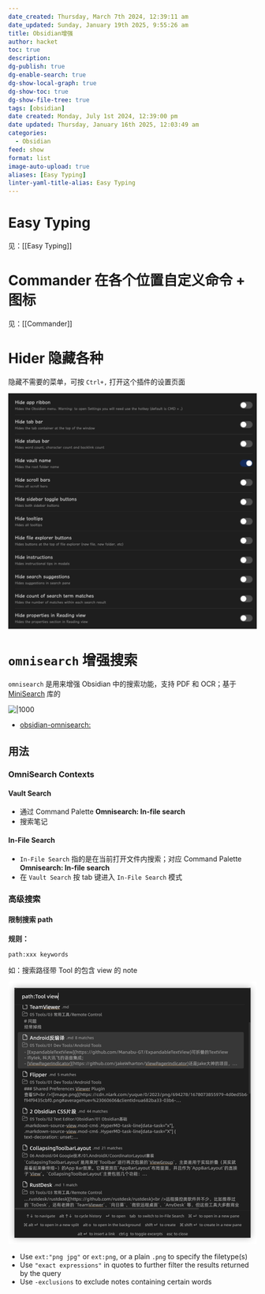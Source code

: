 ```yaml
---
date_created: Thursday, March 7th 2024, 12:39:11 am
date_updated: Sunday, January 19th 2025, 9:55:26 am
title: Obsidian增强
author: hacket
toc: true
description: 
dg-publish: true
dg-enable-search: true
dg-show-local-graph: true
dg-show-toc: true
dg-show-file-tree: true
tags: [obsidian]
date created: Monday, July 1st 2024, 12:39:00 pm
date updated: Thursday, January 16th 2025, 12:03:49 am
categories:
  - Obsidian
feed: show
format: list
image-auto-upload: true
aliases: [Easy Typing]
linter-yaml-title-alias: Easy Typing
---
```


# Easy Typing

见：[[Easy Typing]]

# Commander 在各个位置自定义命令 + 图标

见：[[Commander]]

# Hider 隐藏各种

隐藏不需要的菜单，可按 `Ctrl+,` 打开这个插件的设置页面

![image.png|1000](https://raw.githubusercontent.com/hacket/ObsidianOSS/master/obsidian/20240307212641.png)

# `omnisearch` 增强搜索

`omnisearch` 是用来增强 Obsidian 中的搜索功能，支持 PDF 和 OCR；基于 [MiniSearch](https://github.com/lucaong/minisearch) 库的

![|1000](https://raw.githubusercontent.com/scambier/obsidian-omnisearch/master/images/omnisearch.gif)

- [obsidian-omnisearch:](https://github.com/scambier/obsidian-omnisearch)

## 用法

### OmniSearch Contexts

#### Vault Search

- 通过 Command Palette **Omnisearch: In-file search**
- 搜索笔记

#### In-File Search

- `In-File Search` 指的是在当前打开文件内搜索；对应 Command Palette **Omnisearch: In-file search**
- 在 `Vault Search` 按 tab 键进入 `In-File Search` 模式

### 高级搜索

#### 限制搜索 path

**规则：**

```
path:xxx keywords
```

如：搜索路径带 Tool 的包含 view 的 note

![image.png|500](https://raw.githubusercontent.com/hacket/ObsidianOSS/master/obsidian/20240627103437.png)

- Use `ext:"png jpg"` or `ext:png`, or a plain `.png` to specify the filetype(s)
- Use `"exact expressions"` in quotes to further filter the results returned by the query
- Use `-exclusions` to exclude notes containing certain words

